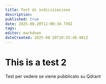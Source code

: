 ```yaml
---
title: Test di indicizzazione
description: 
published: true
date: 2025-08-20T11:00:34.739Z
tags: 
editor: markdown
dateCreated: 2025-08-20T10:55:48.981Z
---
```


# This is a test 2
Test per vedere se viene pubblicato su Qdrant